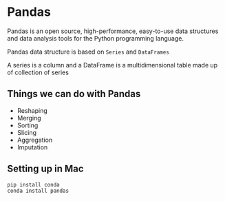 # Pandas

Pandas is an open source, high-performance, easy-to-use data structures and data analysis tools for the Python programming language.

Pandas data structure is based on `Series` and `DataFrames`

A series is a column and a DataFrame is a multidimensional table made up of collection of series

## Things we can do with Pandas

- Reshaping
- Merging
- Sorting
- Slicing
- Aggregation
- Imputation

## Setting up in Mac

```py
pip install conda
conda install pandas
```
